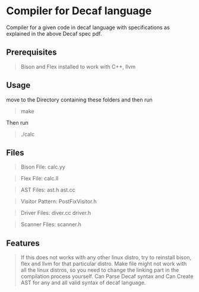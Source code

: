 # Compiler for Decaf language

Compiler for a given code in decaf language with specifications as explained in the above Decaf spec pdf.

## Prerequisites

> Bison and Flex installed to work with C++, llvm

## Usage

move to the Directory containing these folders and then run

> make

Then run 

> ./calc


## Files

> Bison File: calc.yy

> Flex File: calc.ll

> AST Files: ast.h ast.cc

> Visitor Pattern: PostFixVisitor.h

> Driver Files: diver.cc driver.h

> Scanner Files: scanner.h

## Features
> If this does not works with any other linux distro, try to reinstall bison, flex and llvm for that particular distro.
> Make file might not work with all the linux distros, so you need to change the linking part in the compilation process yourself.
> Can Parse Decaf syntax and 
> Can Create AST for any and all valid syntax of decaf language.
